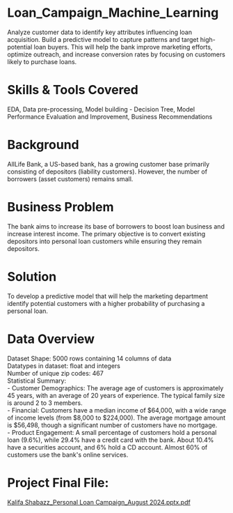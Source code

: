 # Loan_Campaign_Machine_Learning
Analyze customer data to identify key attributes influencing loan acquisition. Build a predictive model to capture patterns and target high-potential loan buyers. This will help the bank improve marketing efforts, optimize outreach, and increase conversion rates by focusing on customers likely to purchase loans.
# Skills & Tools Covered
EDA, Data pre-processing, Model building - Decision Tree, Model Performance Evaluation and Improvement, Business Recommendations
# Background
AllLife Bank, a US-based bank, has a growing customer base primarily consisting of depositors (liability customers). However, the number of borrowers (asset customers) remains small. 
# Business Problem
The bank aims to increase its base of borrowers to boost loan business and increase interest income. The primary objective is to convert existing depositors into personal loan customers while ensuring they remain depositors.
# Solution
To develop a predictive model that will help the marketing department identify potential customers with a higher probability of purchasing a personal loan.
# Data Overview
Dataset Shape: 5000 rows containing 14 columns of data
<br> Datatypes in dataset: float and integers
<br> Number of unique zip codes: 467
<br>Statistical Summary:
<br> - Customer Demographics: The average age of customers is approximately 45 years, with an average of 20 years of experience. The typical family size is around 2 to 3 members.
<br> - Financial: Customers have a median income of $64,000, with a wide range of income levels (from $8,000 to $224,000). The average mortgage amount is $56,498, though a significant number of customers have no mortgage.
<br> - Product Engagement: A small percentage of customers hold a personal loan (9.6%), while 29.4% have a credit card with the bank. About 10.4% have a securities account, and 6% hold a CD account. Almost 60% of customers use the bank's online services.
# Project Final File:
[Kalifa Shabazz_Personal Loan Campaign_August 2024.pptx.pdf](https://github.com/user-attachments/files/18386651/Kalifa.Shabazz_Personal.Loan.Campaign_August.2024.pptx.pdf)
